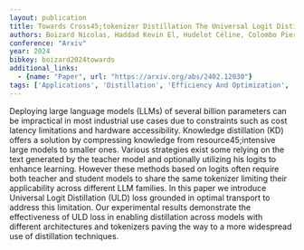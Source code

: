 ```yaml
---
layout: publication
title: Towards Cross45;tokenizer Distillation The Universal Logit Distillation Loss For Llms
authors: Boizard Nicolas, Haddad Kevin El, Hudelot Céline, Colombo Pierre
conference: "Arxiv"
year: 2024
bibkey: boizard2024towards
additional_links:
  - {name: "Paper", url: "https://arxiv.org/abs/2402.12030"}
tags: ['Applications', 'Distillation', 'Efficiency And Optimization', 'Model Architecture']
---
```

Deploying large language models (LLMs) of several billion parameters can be impractical in most industrial use cases due to constraints such as cost latency limitations and hardware accessibility. Knowledge distillation (KD) offers a solution by compressing knowledge from resource45;intensive large models to smaller ones. Various strategies exist some relying on the text generated by the teacher model and optionally utilizing his logits to enhance learning. However these methods based on logits often require both teacher and student models to share the same tokenizer limiting their applicability across different LLM families. In this paper we introduce Universal Logit Distillation (ULD) loss grounded in optimal transport to address this limitation. Our experimental results demonstrate the effectiveness of ULD loss in enabling distillation across models with different architectures and tokenizers paving the way to a more widespread use of distillation techniques.
